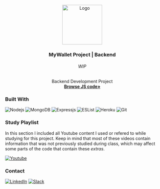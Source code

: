 <div id="top"></div>
<!-- PROJECT LOGO -->
<br />
<div align="center">
  <a href="https://github.com/NivaldoFarias/mywallet-backend">
    <img src="https://github.com/NivaldoFarias/mywallet-project-front/blob/main/src/assets/mywallet-logo.png" alt="Logo" width="130">
  </a>

<h3 align="center">MyWallet Project | Backend</h3>
  <h6 align="center">WIP</h6>
  <p align="center">
    Backend Development Project 
    <br />
    <a href="https://github.com/NivaldoFarias/mywallet-backend/tree/main/app.js"><strong>Browse JS code»</strong></a>
</div>

<!-- ![Banner](https://github.com/NivaldoFarias/projeto10-trackit/blob/main/src/assets/images/trackit-showroom.png) -->

<!-- ABOUT THE PROJECT -->

<!--
## Requirements

- General
  - [x] Vanilla React
  - [x] Github public Repository and page deploy
  - [x] Commit every requirement
- Layout
  - [x] Mobile layout structured using given template
- Data Componentization
  - [x] Page elements must be componentized with React in separate files
  - [x] Dynamic data (decks, cards, etc.) must be JS arrays or objects, and must be rendered on screen
  - [x] Quizzes layout according to template on Figma. Upon clicking on a quizz, first screen must give place to second screen
  - [x] Upon Clicking on "Create Quizz", first screen must give place to third screen
- Start up
  - [x] A home screen must be displayed on start up
  - [x] Upon clicking the "Iniciar Recall!", the deck of cards must be displayed on screen
- Flashcards
  - [x] Cards must be shuffled on each playthrough
  - [x] All flashcards must show up face-down and indexed, "hiding" the given question within
  - [x] Upon clicking on a card, the matching question must be displayed (Bonus: card-flip animation)
  - [x] Upon clicking the "turn card" icon, the answer must be shown
    - [x] There should be three buttons beneath the answer: "não lembrei" (did not remember), "quase não lembrei" (almost could not remember), and "Zap!". Each must be given an assigned color: red, orange and green (respectively).
    - [x] Right after an option is chosen, card should turn once again and return to default, with its initial display question having a corresponding line-through color and icon for status
- Bonus (optional)
  - Restart
    - [x] After a round, a "Restart Recall" button should allow the user to re-play through the game without a page reload
  - Goal of "Zaps!"
    - [x] A input on the home screen should allow the user to determine the minimum number of "Zaps!" to be met (minimum of one). This should determine which results message the user will get
  - Multiple Decks
    - [x] The user should be able to choose which deck to play within a given list of different decks
-->

### Built With

![Nodejs](https://img.shields.io/badge/Node.js-43853D?style=for-the-badge&logo=node.js&logoColor=white)
![MongoDB](https://img.shields.io/badge/MongoDB-4EA94B?style=for-the-badge&logo=mongodb&logoColor=white)
![Expressjs](https://img.shields.io/badge/Express.js-404D59?style=for-the-badge&logo=express.js&logoColor=white)
![ESList](https://img.shields.io/badge/eslint-3A33D1?style=for-the-badge&logo=eslint&logoColor=white)
![Heroku](https://img.shields.io/badge/Heroku-430098?style=for-the-badge&logo=heroku&logoColor=white)
![Git](https://img.shields.io/badge/git-%23F05033.svg?style=for-the-badge&logo=git&logoColor=white)

<!-- Study Playlist -->

### Study Playlist

In this section I included all Youtube content I used or refered to while studying for this project. Keep in mind that most of these videos contain information that was not previously studied during class, which may affect some parts of the code that contain these _extras_.

<a href="https://youtube.com/playlist?list=PLoZj33I2-ANTWqU331l3ZGlZV8I7rr5ZN">![Youtube](https://img.shields.io/badge/YouTube-FF0000?style=for-the-badge&logo=youtube&logoColor=white)</a>

<!-- CONTACT -->

### Contact

[![LinkedIn][linkedin-shield]][linkedin-url]
[![Slack][slack-shield]][slack-url]

<!-- MARKDOWN LINKS & IMAGES -->
<!-- https://www.markdownguide.org/basic-syntax/#reference-style-links -->

[linkedin-shield]: https://img.shields.io/badge/-LinkedIn-black.svg?style=for-the-badge&logo=linkedin&colorB=blue
[linkedin-url]: https://www.linkedin.com/in/nivaldofarias/
[slack-shield]: https://img.shields.io/badge/Slack-4A154B?style=for-the-badge&logo=slack&logoColor=white
[slack-url]: https://driventurmas.slack.com/team/U02T6V2D8D8/
